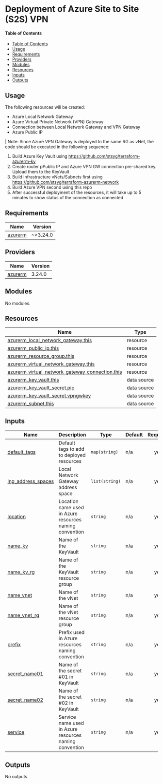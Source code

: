 # Deployment of Azure Site to Site (S2S) VPN

#### Table of Contents
  - [Table of Contents](#table-of-contents)
  - [Usage](#usage)
  - [Requirements](#requirements)
  - [Providers](#providers)
  - [Modules](#modules)
  - [Resources](#resources)
  - [Inputs](#inputs)
  - [Outputs](#outputs)
## Usage

The following resources will be created:

- Azure Local Network Gateway
- Azure Virtual Private Network (VPN) Gateway
- Connection between Local Network Gateway and VPN Gateway
- Azure Public IP

| Note: Since Azure VPN Gateway is deployed to the same RG as vNet, the code should be executed in the following sequence:
1. Build Azure Key Vault using https://github.com/stsyg/terraform-azurerm-kv
2. Create router pPublic IP and Azure VPN GW connection pre-shared key. Upload them to the KeyVault
3. Build infrastructure vNets/Subnets first using https://github.com/stsyg/terraform-azurerm-network
4. Build Azure VPN second using this repo
5. After successful deployment of the resources, it will take up to 5 minutes to show status of the connection as connected
<!-- BEGINNING OF PRE-COMMIT-TERRAFORM DOCS HOOK -->
## Requirements

| Name | Version |
|------|---------|
| <a name="requirement_azurerm"></a> [azurerm](#requirement\_azurerm) | ~>3.24.0 |

## Providers

| Name | Version |
|------|---------|
| <a name="provider_azurerm"></a> [azurerm](#provider\_azurerm) | 3.24.0 |

## Modules

No modules.

## Resources

| Name | Type |
|------|------|
| [azurerm_local_network_gateway.this](https://registry.terraform.io/providers/hashicorp/azurerm/latest/docs/resources/local_network_gateway) | resource |
| [azurerm_public_ip.this](https://registry.terraform.io/providers/hashicorp/azurerm/latest/docs/resources/public_ip) | resource |
| [azurerm_resource_group.this](https://registry.terraform.io/providers/hashicorp/azurerm/latest/docs/resources/resource_group) | resource |
| [azurerm_virtual_network_gateway.this](https://registry.terraform.io/providers/hashicorp/azurerm/latest/docs/resources/virtual_network_gateway) | resource |
| [azurerm_virtual_network_gateway_connection.this](https://registry.terraform.io/providers/hashicorp/azurerm/latest/docs/resources/virtual_network_gateway_connection) | resource |
| [azurerm_key_vault.this](https://registry.terraform.io/providers/hashicorp/azurerm/latest/docs/data-sources/key_vault) | data source |
| [azurerm_key_vault_secret.pip](https://registry.terraform.io/providers/hashicorp/azurerm/latest/docs/data-sources/key_vault_secret) | data source |
| [azurerm_key_vault_secret.vpngwkey](https://registry.terraform.io/providers/hashicorp/azurerm/latest/docs/data-sources/key_vault_secret) | data source |
| [azurerm_subnet.this](https://registry.terraform.io/providers/hashicorp/azurerm/latest/docs/data-sources/subnet) | data source |

## Inputs

| Name | Description | Type | Default | Required |
|------|-------------|------|---------|:--------:|
| <a name="input_default_tags"></a> [default\_tags](#input\_default\_tags) | Default tags to add to deployed resources | `map(string)` | n/a | yes |
| <a name="input_lng_address_spaces"></a> [lng\_address\_spaces](#input\_lng\_address\_spaces) | Local Network Gateway address space | `list(string)` | n/a | yes |
| <a name="input_location"></a> [location](#input\_location) | Location name used in Azure resources naming convention | `string` | n/a | yes |
| <a name="input_name_kv"></a> [name\_kv](#input\_name\_kv) | Name of the KeyVault | `string` | n/a | yes |
| <a name="input_name_kv_rg"></a> [name\_kv\_rg](#input\_name\_kv\_rg) | Name of the KeyVault resource group | `string` | n/a | yes |
| <a name="input_name_vnet"></a> [name\_vnet](#input\_name\_vnet) | Name of the vNet | `string` | n/a | yes |
| <a name="input_name_vnet_rg"></a> [name\_vnet\_rg](#input\_name\_vnet\_rg) | Name of the vNet resource group | `string` | n/a | yes |
| <a name="input_prefix"></a> [prefix](#input\_prefix) | Prefix used in Azure resources naming convention | `string` | n/a | yes |
| <a name="input_secret_name01"></a> [secret\_name01](#input\_secret\_name01) | Name of the secret #01 in KeyVault | `string` | n/a | yes |
| <a name="input_secret_name02"></a> [secret\_name02](#input\_secret\_name02) | Name of the secret #02 in KeyVault | `string` | n/a | yes |
| <a name="input_service"></a> [service](#input\_service) | Service name used in Azure resources naming convention | `string` | n/a | yes |

## Outputs

No outputs.
<!-- END OF PRE-COMMIT-TERRAFORM DOCS HOOK -->
